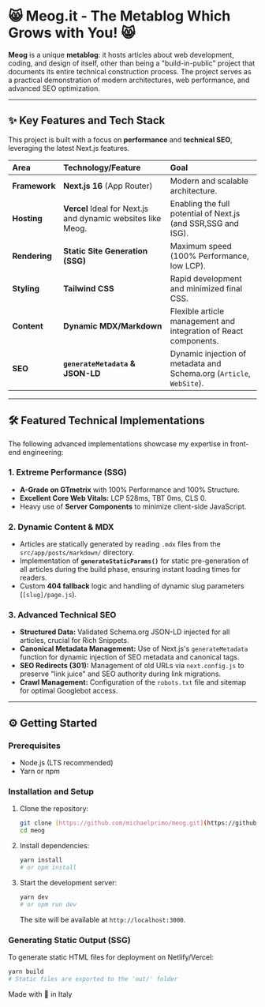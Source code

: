 # 😸 Meog.it - The Metablog Which Grows with You! 😸

**Meog** is a unique **metablog**: it hosts articles about web development, coding, and design of itself, other than being a "build-in-public" project that documents its entire technical construction process. The project serves as a practical demonstration of modern architectures, web performance, and advanced SEO optimization.

---

## ✨ Key Features and Tech Stack

This project is built with a focus on **performance** and **technical SEO**, leveraging the latest Next.js features.

| Area | Technology/Feature | Goal |
| :--- | :--- | :--- |
| **Framework** | **Next.js 16** (App Router) | Modern and scalable architecture. |
| **Hosting** | **Vercel** Ideal for Next.js and dynamic websites like Meog. | Enabling the full potential of Next.js (and SSR,SSG and ISG). |
| **Rendering** | **Static Site Generation (SSG)** | Maximum speed (100% Performance, low LCP). |
| **Styling** | **Tailwind CSS** | Rapid development and minimized final CSS. |
| **Content** | **Dynamic MDX/Markdown** | Flexible article management and integration of React components. |
| **SEO** | **`generateMetadata` & JSON-LD** | Dynamic injection of metadata and Schema.org (`Article`, `WebSite`). |

---

## 🛠️ Featured Technical Implementations

The following advanced implementations showcase my expertise in front-end engineering:

### **1. Extreme Performance (SSG)**

* **A-Grade on GTmetrix** with 100% Performance and 100% Structure.
* **Excellent Core Web Vitals:** LCP 528ms, TBT 0ms, CLS 0.
* Heavy use of **Server Components** to minimize client-side JavaScript.

### **2. Dynamic Content & MDX**

* Articles are statically generated by reading `.mdx` files from the `src/app/posts/markdown/` directory.
* Implementation of **`generateStaticParams()`** for static pre-generation of all articles during the build phase, ensuring instant loading times for readers.
* Custom **404 fallback** logic and handling of dynamic slug parameters (`[slug]/page.js`).

### **3. Advanced Technical SEO**

* **Structured Data:** Validated Schema.org JSON-LD injected for all articles, crucial for Rich Snippets.
* **Canonical Metadata Management:** Use of Next.js's `generateMetadata` function for dynamic injection of SEO metadata and canonical tags.
* **SEO Redirects (301):** Management of old URLs via `next.config.js` to preserve "link juice" and SEO authority during link migrations.
* **Crawl Management:** Configuration of the `robots.txt` file and sitemap for optimal Googlebot access.

---

## ⚙️ Getting Started

### **Prerequisites**

* Node.js (LTS recommended)
* Yarn or npm

### **Installation and Setup**

1.  Clone the repository:
    ```bash
    git clone [https://github.com/michaelprimo/meog.git](https://github.com/michaelprimo/meog.git)
    cd meog
    ```
2.  Install dependencies:
    ```bash
    yarn install
    # or npm install
    ```
3.  Start the development server:
    ```bash
    yarn dev
    # or npm run dev
    ```
    The site will be available at `http://localhost:3000`.

### **Generating Static Output (SSG)**

To generate static HTML files for deployment on Netlify/Vercel:

```bash
yarn build
# Static files are exported to the 'out/' folder
```

Made with 💙 in Italy